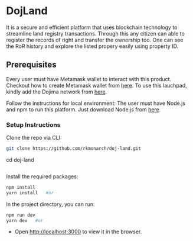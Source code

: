 # DojLand
It is a secure and efficient platform that uses blockchain technology to streamline land registry transactions. Through this any citizen can able to register the records of right and transfer the ownership too. One can see the RoR history and explore the listed propery easily using property ID.

## Prerequisites

Every user must have Metamask wallet to interact with this product. Checkout how to create Metamask wallet from [here](https://polygon.technology/blog/getting-started-with-metamask-on-polygon). To use this lauchpad, kindly add the Dojima network from [here](https://devoc-test.dojima.network/network/endpoints). 

Follow the instructions for local environment: The user must have Node.js and npm to run this platform. Just download Node.js from [here](https://nodejs.org/en/download/).

### Setup Instructions

Clone the repo via CLI:

```sh
git clone https://github.com/rkmonarch/doj-land.git
```
cd doj-land

```sh
```

Install the required packages:

```sh
npm install
yarn install   #or
```

In the project directory, you can run:

```sh
npm run dev
yarn dev   #or
```

- Open [http://localhost:3000](http://localhost:3000) to view it in the browser.
